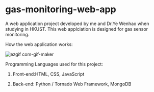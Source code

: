 # gas-monitoring-web-app
A web application project developed by me and Dr.Ye Wenhao when studying in HKUST. This web applciation is designed for gas sensor monitoring. 


How the web application works:


![ezgif com-gif-maker](https://user-images.githubusercontent.com/70568099/134768464-5831683c-028d-4bf9-8017-691a58813f3e.gif)



Programming Languages used for this project:


  1. Front-end:HTML, CSS, JavaScript
    
  2. Back-end: Python / Tornado Web Framework, MongoDB

